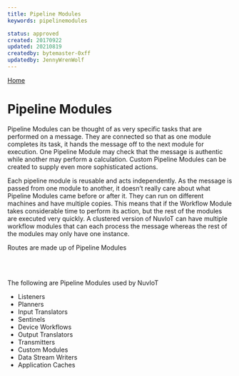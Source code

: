 ```yaml
---
title: Pipeline Modules
keywords: pipelinemodules

status: approved
created: 20170922
updated: 20210819
createdby: bytemaster-0xff
updatedby: JennyWrenWolf
---
```

[Home](../Index.md) 

# Pipeline Modules



Pipeline Modules can be thought of as very specific tasks that are performed on a message.  They are connected so that as one module completes its task, it hands the message off to the next module for execution.  One Pipeline Module may check that the message is authentic while another may perform a calculation.    Custom Pipeline Modules can be created to supply even more sophisticated actions.


Each pipeline module is reusable and acts independently.  As the message is passed from one module to another, it doesn’t really care about what Pipeline Modules came before or after it.  They can run on different machines and have multiple copies.  This means that if the Workflow Module takes considerable time to perform its action, but the rest of the modules are executed very quickly. A clustered version of NuvIoT can have multiple workflow modules that can each process the message whereas the rest of the modules may only have one instance.  

Routes are made up of Pipeline Modules

<br>
<br>


The following are Pipeline Modules used by NuvIoT
- Listeners
- Planners
- Input Translators
- Sentinels
- Device Workflows
- Output Translators
- Transmitters
- Custom Modules
- Data Stream Writers
- Application Caches
